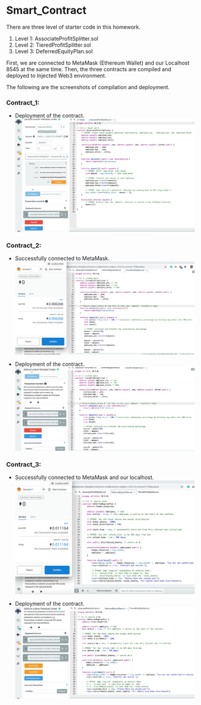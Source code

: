# Smart_Contract

There are three level of starter code in this homework. 

1. Level 1: AssociateProfitSplitter.sol
2. Level 2: TieredProfitSplitter.sol
3. Level 3: DeferredEquityPlan.sol

First, we are connected to MetaMask (Ethereum Wallet) and our Localhost 8545 at the same time. Then, the three contracts are compiled and deployed to Injected Web3 environment. 

The following are the screenshots of compilation and deployment. 

### Contract_1:

* Deployment of the contract.
![](./Screenshots/1.png)

### Contract_2:

* Successfully connected to MetaMask. 
![](./Screenshots/2.png)

* Deployment of the contract.
![](./Screenshots/3.png)

### Contract_3:

* Successfully connected to MetaMask and our localhost.
![](./Screenshots/4.png)

* Deployment of the contract. 
![](./Screenshots/5.png)


